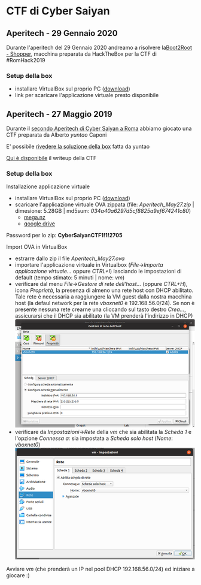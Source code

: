 # CTF di Cyber Saiyan

## Aperitech - 29 Gennaio 2020
Durante l'aperitech del 29 Gennaio 2020 andreamo a risolvere la[Boot2Root - Shopper](https://community.codemotion.com/cyber-saiyan/meetups/meetup-aperitech-roma-di-cyber-saiyan), macchina preparata da HackTheBox per la CTF di #RomHack2019

### Setup della box
* installare VirtualBox sul proprio PC ([download](https://www.virtualbox.org/wiki/Downloads))
* link per scaricare l'applicazione virtuale presto disponibile

## Aperitech - 27 Maggio 2019
Durante il [secondo Aperitech di Cyber Saiyan a Roma](https://www.eventbrite.it/e/biglietti-secondo-appuntamento-con-le-ctf-aperitech-di-cyber-saiyan-60310700930) abbiamo giocato una CTF preparata da Alberto *yuntao* Caponi

E' possibile [rivedere la soluzione della box](https://youtu.be/sLuA1Phi4mg?t=575) fatta da yuntao

[Qui è disponibile](writeup/ctf-writeup.md) il writeup della CTF

### Setup della box
Installazione  applicazione virtuale
* installare VirtualBox sul proprio PC ([download](https://www.virtualbox.org/wiki/Downloads))
* scaricare l'applicazione virtuale OVA zippata (file: *Aperitech_May27.zip* | dimesione: 5.28GB | md5sum: *034a40a6297d5cf8825a9ef674241c80*)
  * [mega.nz](https://mega.nz/#!bAoBzY7T!Y0HTuOPgjzW092TfUw4fskNyxdAl4steg0n_jyyM9-M) 
  * [google drive](https://drive.google.com/open?id=1FmhS5GyKm6Bm4YuI3Q4mpu6Vx-qWECrs) 

Password per lo zip: **CyberSaiyanCTF1!1!2705**

Import OVA in VirtualBox
* estrarre dallo zip il file *Aperitech_May27.ova* 
* importare l'applicazione virtuale in Virtualbox (*File*->*Importa applicazione virtuale...* oppure *CTRL+I*) lasciando le impostazioni di default (tempo stimato: 5 minuti | nome: *vm*)
* verificare dal menu *File*->*Gestore di rete dell'host...* (oppure *CTRL+H*), icona *Proprietà*, la presenza di almeno una rete host con DHCP abilitato. Tale rete è necessaria a raggiungere la VM guest dalla nostra macchina host (la defaul network per la rete *vboxnet0* è 192.168.56.0/24). Se non è presente nessuna rete crearne una cliccando sul tasto destro *Crea...*, assicurarsi che il DHCP sia abilitato (la VM prenderà l'indirizzo in DHCP)
![vboxnet0](vbox-01.png)
* verificare da *Impostazioni*->*Rete* della *vm* che sia abilitata la *Scheda 1* e l'opzione *Connessa a:* sia impostata a *Scheda solo host* (*Nome*: *vboxnet0*)
![vboxnet0](vbox-02.png)

Avviare *vm* (che prenderà un IP nel pool DHCP 192.168.56.0/24) ed iniziare a giocare :)
